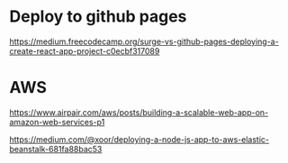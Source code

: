 
# Deploy to github pages
https://medium.freecodecamp.org/surge-vs-github-pages-deploying-a-create-react-app-project-c0ecbf317089

# AWS 
https://www.airpair.com/aws/posts/building-a-scalable-web-app-on-amazon-web-services-p1

https://medium.com/@xoor/deploying-a-node-js-app-to-aws-elastic-beanstalk-681fa88bac53
